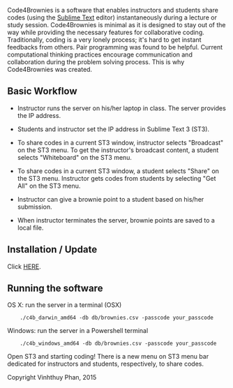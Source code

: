 Code4Brownies is a  software that enables instructors and students share codes (using the [Sublime Text](https://www.sublimetext.com/3) editor) instantaneously during a lecture or study session.  Code4Brownies is minimal as it is designed to stay out of the way while providing the necessary features for collaborative coding.
Traditionally, coding is a very lonely process; it's hard to get instant feedbacks from others.  Pair programming was found to be helpful.  Current computational thinking practices encourage communication and collaboration during the problem solving process.  This is why Code4Brownies was created.

## Basic Workflow

+ Instructor runs the server on his/her laptop in class. The server provides the IP address.

+ Students and instructor set the IP address in Sublime Text 3 (ST3).

+ To share codes in a current ST3 window, instructor selects "Broadcast" on the ST3 menu.  To get the instructor's broadcast content, a student selects "Whiteboard" on the ST3 menu.

+ To share codes in a current ST3 window, a student selects "Share" on the ST3 menu.  Instructor gets codes from students by selecting "Get All" on the ST3 menu.

+ Instructor can give a brownie point to a student based on his/her submission.

+ When instructor terminates the server, brownie points are saved to a local file.


## Installation / Update

Click [HERE](INSTALL).


## Running the software

OS X: run the server in a terminal (OSX)
```
    ./c4b_darwin_amd64 -db db/brownies.csv -passcode your_passcode
````

Windows: run the server in a Powershell terminal
```
    ./c4b_windows_amd64 -db db/brownies.csv -passcode your_passcode
````

Open ST3 and starting coding!  There is a new menu on ST3 menu bar dedicated for instructors and students, respectively, to share codes.



Copyright Vinhthuy Phan, 2015
